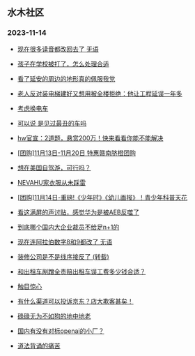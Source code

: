 ## 水木社区 
### 2023-11-14

+ [现在很多读音都改回去了 无语](https://www.mysmth.net/nForum/article/Joke/4137563)

+ [孩子在学校被打了，怎么处理合适](https://www.mysmth.net/nForum/article/ChildEducation/2307905)

+ [看了延安的周边的地形真的佩服我党](https://www.mysmth.net/nForum/article/Geography/519334)

+ [老人反对装电梯建好又想用被全楼拒绝：他让工程延误一年多](https://www.mysmth.net/nForum/article/FamilyLife/1766468394)

+ [考虑换电车](https://www.mysmth.net/nForum/article/GreenAuto/1405512)

+ [可以说 是见过最丑的车吗](https://www.mysmth.net/nForum/article/AutoWorld/1944722453)

+ [hw官宣：2道题，悬赏200万！快来看看你能不能解决](https://www.mysmth.net/nForum/article/ITExpress/2502955)

+ [[团购]11月13日-11月20日 特惠赣南脐橙团购](https://www.mysmth.net/nForum/article/ADAgent_TG/1312409)

+ [想在美国自驾游，可行吗？](https://www.mysmth.net/nForum/article/Travel/965282)

+ [NEVAHU家衣服从未踩雷](https://www.mysmth.net/nForum/article/FashionShow/504009)

+ [[团购]11月14日-重磅!《少年时》《幼儿画报》！青少年科普天花](https://www.mysmth.net/nForum/article/ADAgent_TG/1312462)

+ [看这满屏的声讨贴，感觉华为是被AEB反噬了](https://www.mysmth.net/nForum/article/GreenAuto/1406916)

+ [到底哪个国内大企业裁员不给足n+1的](https://www.mysmth.net/nForum/article/WorkLife/3438666)

+ [现在连阿拉伯数字8和9都改了 无语](https://www.mysmth.net/nForum/article/Joke/4137706)

+ [装修公司是不是线序接反了 (转载)](https://www.mysmth.net/nForum/article/DigiHome/1246903)

+ [和出租车剐蹭全责赔出租车误工费多少钱合适？](https://www.mysmth.net/nForum/article/AutoWorld/1944723015)

+ [触目惊心](https://www.mysmth.net/nForum/article/Tooooold/376788)

+ [有什么渠道可以投诉京东？店大欺客甚矣！](https://www.mysmth.net/nForum/article/CouponsLife/4460991)

+ [碌碌无为不如狗的地中地老](https://www.mysmth.net/nForum/article/Tooooold/376769)

+ [国内有没有对标openai的小厂？](https://www.mysmth.net/nForum/article/ITExpress/2503245)

+ [道法背诵的痛苦](https://www.mysmth.net/nForum/article/PreUnivEdu/122468)

